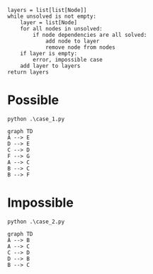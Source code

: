 ```
layers = list[list[Node]]
while unsolved is not empty:
    layer = list[Node]
    for all nodes in unsolved:
        if node dependencies are all solved:
            add node to layer
            remove node from nodes
    if layer is empty:
        error, impossible case
    add layer to layers
return layers
```


# Possible
`python .\case_1.py`
```mermaid
graph TD
A --> E
D --> E
C --> D
F --> G
A --> C
B --> C
B --> F
```


# Impossible

`python .\case_2.py`
```mermaid
graph TD
A --> B
A --> C
C --> D
D --> B
B --> C
```
